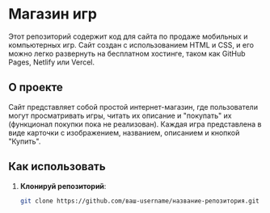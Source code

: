 # Магазин игр

Этот репозиторий содержит код для сайта по продаже мобильных и компьютерных игр. Сайт создан с использованием HTML и CSS, и его можно легко развернуть на бесплатном хостинге, таком как GitHub Pages, Netlify или Vercel.

## О проекте

Сайт представляет собой простой интернет-магазин, где пользователи могут просматривать игры, читать их описание и "покупать" их (функционал покупки пока не реализован). Каждая игра представлена в виде карточки с изображением, названием, описанием и кнопкой "Купить".

## Как использовать

1. **Клонируй репозиторий**:
   ```bash
   git clone https://github.com/ваш-username/название-репозитория.git
